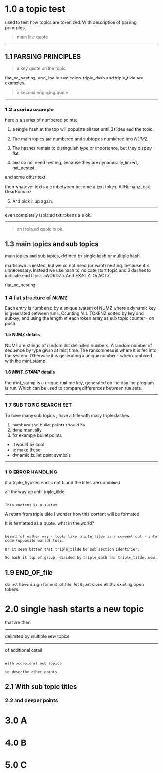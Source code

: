 # 1.0 a topic test

used to test how topics are tokenized. With description of parsing principles.

> main line quote

---

## 1.1 PARSING PRINCIPLES

> a key quote on the topic.

flat_no_nesting, end_line is semicolon, triple_dash and triple_tilde are examples.

> a second engaging quote

---

### 1.2 a seriez example

here is a series of numbered points:

1. a single hash at the top will populate all text until 3 tildes end the topic.

2. The main topics are numbered and subtopics numbered into _NUMZ_.

3. The hashes remain to distinguish type or importance, but they display flat.

4. and do not need nesting, because they are dynamically_linked, not_nested.

and some other text.

then whatever texts are inbetween become a text token. AllHumanzLook DearHumanz

5. And pick it up again.

---

even completely isolated txt_tokenz are ok.

---

> an isolated quote is ok.

## 1.3 main topics and sub topics

main topics and sub topics, defined by single hash or multiple hash.

markdown is nested, but we do not need (or want) nesting.
because it is unnecessary. Instead we use hash to indicate start topic and 3 dashes to indicate end topic. aWORDZa. And EXISTZ. Or ACTZ.

flat_no_nesting

### 1.4 flat structure of _NUMZ_

Each entry is numbered by a unique system of NUMZ where a dynamic key is generated 
between runs. Counting ALL TOKENZ sorted by key and subkey, 
and using the length of each token array as sub topic counter - on push.

#### 1.5 NUMZ details

NUMZ are strings of random dot delimited numbers. A random number of sequence by type given at mint time.
The randomness is where it is fed into the system. Otherwise it is generating a unique number - when combined with the mint_stamp. 

#### 1.6 _MINT_STAMP_ details

the mint_stamp is a unique runtime key, generated on the day the program is run.
Which can be used to compare differences between run sets.

---


### 1.7 SUB TOPIC SEARCH SET

To have many sub topics , have a title with many triple dashes.

1. numbers and bullet points should be 
2. done manually.
3. for example bullet points 

- It would be cool 
- to make these
- dynamic bullet point symbols



---

### 1.8 ERROR HANDLING

if a triple_hyphen end is not found the titles are combined

all the way up until triple_tilde

~~~

This content is a subtxt

~~~

A return from triple tilde
I wonder how this content will be formated

It is formatted as a quote. what in the world?

~~~

beautiful either way - looks like triple_tilde is a comment out - into code (opposite world) lolz.

Or it seem better that triple_tilde be sub section identifier.

So hash it top of group, divided by triple_dash and triple_tilde. wow.

~~~

## 1.9 END_OF_file

do not have a sign for end_of_file, let it just close all the existing open tokens.

# 2.0 single hash starts a new topic

that are then

---

delimited by multiple new topics

---

of additional detail

~~~

with occasional sub topics

to describe other points

~~~

## 2.1 With sub topic titles

### 2.2 and deeper points


# 3.0 A
# 4.0 B
# 5.0 C